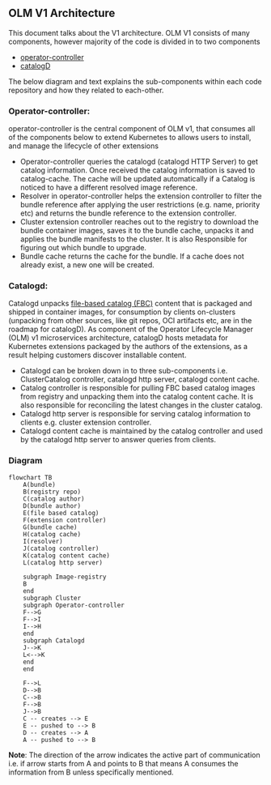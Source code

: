 
## OLM V1 Architecture

This document talks about the V1 architecture. OLM V1 consists of many components, however majority of the code is divided in to two components

* [operator-controller](https://github.com/operator-framework/operator-controller)
* [catalogD](https://github.com/operator-framework/catalogd)

The below diagram and text explains the sub-components within each code repository and how they related to each-other.

### Operator-controller:

operator-controller is the central component of OLM v1, that consumes all of the components below to extend Kubernetes to allows users to install, and manage the lifecycle of other extensions

* Operator-controller queries the catalogd (catalogd HTTP Server) to get catalog information.  Once received the catalog information is saved  to catalog-cache. The cache will be updated automatically if a Catalog is noticed to have a different resolved image reference.
* Resolver in operator-controller helps the extension controller to filter the bundle reference after applying the user restrictions (e.g. name, priority etc) and returns the bundle reference to the extension controller.
* Cluster extension controller reaches out to the registry to download the bundle container images, saves it to the bundle cache,  unpacks it and applies the bundle manifests to the cluster.  It is also Responsible for figuring out which bundle to upgrade.
* Bundle cache returns the cache for the bundle. If a cache does not already exist, a new one will be created.

### Catalogd:

Catalogd unpacks [file-based catalog (FBC)](https://olm.operatorframework.io/docs/reference/file-based-catalogs/#docs) content that is packaged and shipped in container images, for consumption by clients on-clusters (unpacking from other sources, like git repos, OCI artifacts etc, are in the roadmap for catalogD). As component of the Operator Lifecycle Manager (OLM) v1 microservices architecture, catalogD hosts metadata for Kubernetes extensions packaged by the authors of the extensions, as a result helping customers discover installable content.

* Catalogd can be broken down in to three sub-components i.e. ClusterCatalog controller, catalogd http server, catalogd content cache.
* Catalog controller  is responsible for pulling FBC based catalog images from registry and unpacking them into the catalog content cache. It is also responsible for reconciling the latest changes in the cluster catalog.
* Catalogd http server is responsible for serving catalog information to clients e.g. cluster extension controller.
* Catalogd content cache is maintained by the catalog controller and used by the catalogd http server to answer queries from clients.



### Diagram

```mermaid
flowchart TB
    A(bundle)
    B(registry repo)
    C(catalog author)
    D(bundle author)
    E(file based catalog)
    F(extension controller)
    G(bundle cache)
    H(catalog cache)
    I(resolver)
    J(catalog controller)
    K(catalog content cache)
    L(catalog http server)

    subgraph Image-registry
    B
    end
    subgraph Cluster
    subgraph Operator-controller
    F-->G
    F-->I
    I-->H
    end
    subgraph Catalogd
    J-->K
    L<-->K
    end
    end

    F-->L
    D-->B
    C-->B
    F-->B
    J-->B
    C -- creates --> E
    E -- pushed to --> B
    D -- creates --> A
    A -- pushed to --> B
```

**Note**: The direction of the arrow indicates the active part of communication i.e. if arrow starts from A and points to B that means A consumes the information from B unless specifically mentioned.
